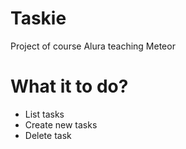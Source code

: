 # Taskie
Project of course Alura teaching Meteor

# What it to do?
- List tasks
- Create new tasks
- Delete task

